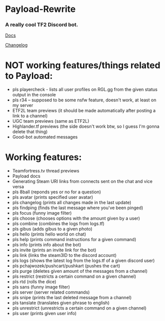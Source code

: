 # Payload-Rewrite

### A really cool TF2 Discord bot.


[Docs](https://payload.supra.tf/payload-docs)

[Changelog](https://github.com/suprovsky/payload-rewrite/blob/master/changelog.md)

# NOT working features/things related to Payload: 

- pls playercheck  - lists all user profiles on RGL.gg from the given status output in the console 
- pls r34 – supposed to be some nsfw feature, doesn't work, at least on my server 
- ETF2L team previews (it should be made automatically after posting a link to a channel) 
- UGC team previews (same as ETF2L) 
- Highlander.tf previews (the side doesn't work btw, so I guess I'm gonna delete that thing) 
- Good-bot automated messages 

# Working features: 

- Teamfortress.tv thread previews 
- Payload docs
- Generating Steam URI links from connects sent on the chat and vice versa 
- pls 8ball (reponds yes or no for a question) 
- pls avatar (prints specified user avatar) 
- pls changelog (prints all changes made in the last update) 
- pls findping (finds the last message where you've been pinged) 
- pls focus (funny image filter) 
- pls choose (chooses options with the amount given by a user) 
- pls combine (combines the logs from logs.tf) 
- pls gibus (adds gibus to a given photo) 
- pls hello (prints hello world on chat) 
- pls help (prints command instructions for a given command) 
- pls info (prints info about the bot) 
- pls invite (prints an invite link for the bot) 
- pls link (links the steam3ID to the discord account) 
- pls logs (shows the latest log from the logs.tf of a given discord user) 
- pls pchajwozek/pushcart/pushkart (pushes the cart) 
- pls purge (deletes given amount of the messages from a channel) 
- pls restrict (restricts a certain command on a given channel) 
- pls rtd (rolls the dice) 
- pls sans (funny image filter) 
- pls server (server related commands) 
- pls snipe (prints the last deleted message from a channel) 
- pls tanslate (translates given phrase to english) 
- pls unrestrict (unrestricts a certain command on a given channel) 
- pls user (prints given user info) 
